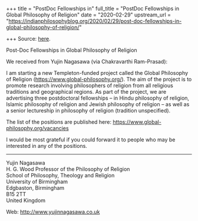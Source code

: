 +++
title = "PostDoc Fellowships in"
full_title = "PostDoc Fellowships in Global Philosophy of Religion"
date = "2020-02-29"
upstream_url = "https://indianphilosophyblog.org/2020/02/29/post-doc-fellowships-in-global-philosophy-of-religion/"

+++
Source: [here](https://indianphilosophyblog.org/2020/02/29/post-doc-fellowships-in-global-philosophy-of-religion/).

Post-Doc Fellowships in Global Philosophy of Religion

We received from Yujin Nagasawa (via Chakravarthi Ram-Prasad):

I am starting a new Templeton-funded project called the Global
Philosophy of Religion (https://www.global-philosophy.org/). The aim of
the project is to promote research involving philosophers of religion
from all religious traditions and geographical regions. As part of the
project, we are advertising three postdoctoral fellowships – in Hindu
philosophy of religion, Islamic philosophy of religion and Jewish
philosophy of religion – as well as a senior lectureship in philosophy
of religion (tradition unspecified).

The list of the positions are published here:
<https://www.global-philosophy.org/vacancies>

I would be most grateful if you could forward it to people who may be
interested in any of the positions.

------------------------------------------------------------------------

Yujin Nagasawa  
H. G. Wood Professor of the Philosophy of Religion  
School of Philosophy, Theology and Religion  
University of Birmingham  
Edgbaston, Birmingham  
B15 2TT  
United Kingdom

Web: <http://www.yujinnagasawa.co.uk>

